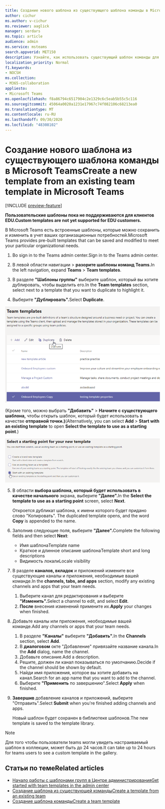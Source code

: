 ```yaml
---
title: Создание нового шаблона из существующего шаблона команды в Microsoft Teams
author: cichur
ms.author: v-cichur
ms.reviewer: aaglick
manager: serdars
ms.topic: article
audience: admin
ms.service: msteams
search.appverid: MET150
description: Узнайте, как использовать существующий шаблон команды для создания нового шаблона команды в Microsoft Teams.
localization_priority: Normal
f1.keywords:
- NOCSH
ms.collection:
- M365-collaboration
appliesto:
- Microsoft Teams
ms.openlocfilehash: f8a86794c6517904c2e1329c6c5eab5b55c5c116
ms.sourcegitcommit: 45064a0020a1231e17967c74f082106c68213ea0
ms.translationtype: MT
ms.contentlocale: ru-RU
ms.lasthandoff: 09/30/2020
ms.locfileid: "48308102"
---
```

# <a name="create-a-new-template-from-an-existing-team-template-in-microsoft-teams"></a><span data-ttu-id="d1cc9-103">Создание нового шаблона из существующего шаблона команды в Microsoft Teams</span><span class="sxs-lookup"><span data-stu-id="d1cc9-103">Create a new template from an existing team template in Microsoft Teams</span></span>

[!INCLUDE [preview-feature](includes/preview-feature.md)]

<span data-ttu-id="d1cc9-104">**Пользовательские шаблоны пока не поддерживаются для клиентов EDU.**</span><span class="sxs-lookup"><span data-stu-id="d1cc9-104">**Custom templates are not yet supported for EDU customers.**</span></span>

<span data-ttu-id="d1cc9-105">В Microsoft Teams есть встроенные шаблоны, которые можно сохранить и изменить в учет ваших организационных потребностей.</span><span class="sxs-lookup"><span data-stu-id="d1cc9-105">Microsoft Teams provides pre-built templates that can be saved and modified to meet your particular organizational needs.</span></span>

1. <span data-ttu-id="d1cc9-106">Во sign in to the Teams admin center.</span><span class="sxs-lookup"><span data-stu-id="d1cc9-106">Sign in to the Teams admin center.</span></span>

2. <span data-ttu-id="d1cc9-107">В левой области навигации  >  **разорите шаблоны команд Teams.**</span><span class="sxs-lookup"><span data-stu-id="d1cc9-107">In the left navigation, expand **Teams** > **Team templates**.</span></span>

3. <span data-ttu-id="d1cc9-108">В разделе **"Шаблоны группы"** выберите шаблон, который вы хотите дублировать, чтобы выделить его.</span><span class="sxs-lookup"><span data-stu-id="d1cc9-108">In the **Team templates** section, select next to a template that you want to duplicate to highlight it.</span></span>

4. <span data-ttu-id="d1cc9-109">Выберите **"Дублировать".**</span><span class="sxs-lookup"><span data-stu-id="d1cc9-109">Select **Duplicate**.</span></span>

![Диалоговое окно "Шаблоны группы" с выделенной командой "Добавить".](media/template-duplicate.png)

<span data-ttu-id="d1cc9-111">(Кроме того, можно выбрать **"Добавить"**  >  **Начните с существующего шаблона,** чтобы открыть шаблон, который будет использовать в качестве **отправной точки.)**</span><span class="sxs-lookup"><span data-stu-id="d1cc9-111">(Alternatively, you can select **Add** > **Start with an existing template** to open **Select the template to use as a starting point**.)</span></span>

![Изображение начального экрана шаблонов команды с выделенной командой "Начните с существующего шаблона".](media/template-start-existing-template.png)

5. <span data-ttu-id="d1cc9-113">В области **выбора шаблона, который будет использовать в качестве начального** экрана, выберите **"Далее".**</span><span class="sxs-lookup"><span data-stu-id="d1cc9-113">In the **Select the template to use as a starting point** screen, select **Next**.</span></span>

    <span data-ttu-id="d1cc9-114">Откроется дубликат шаблона, к имени которого будет придано слово "Копировать". </span><span class="sxs-lookup"><span data-stu-id="d1cc9-114">The duplicated template opens, and the word **Copy** is appended to the name.</span></span>

6. <span data-ttu-id="d1cc9-115">Заполнив следующие поля, выберите **"Далее".**</span><span class="sxs-lookup"><span data-stu-id="d1cc9-115">Complete the following fields and then select **Next**:</span></span>
    - <span data-ttu-id="d1cc9-116">Имя шаблона</span><span class="sxs-lookup"><span data-stu-id="d1cc9-116">Template name</span></span>
    - <span data-ttu-id="d1cc9-117">Краткое и длинное описание шаблона</span><span class="sxs-lookup"><span data-stu-id="d1cc9-117">Template short and long descriptions</span></span>
    - <span data-ttu-id="d1cc9-118">Видимость локали</span><span class="sxs-lookup"><span data-stu-id="d1cc9-118">Locale visibility</span></span>  

7. <span data-ttu-id="d1cc9-119">В разделе **каналов, вкладок** и приложений измените все существующие каналы и приложения, необходимые вашей команде.</span><span class="sxs-lookup"><span data-stu-id="d1cc9-119">In the **channels, tabs, and apps** section, modify any existing channels and apps that your team needs.</span></span>

    1. <span data-ttu-id="d1cc9-120">Выберите канал для редактирования и выберите **"Изменить".**</span><span class="sxs-lookup"><span data-stu-id="d1cc9-120">Select a channel to edit, and select **Edit**.</span></span>
    2. <span data-ttu-id="d1cc9-121">**После** внесения изменений примените их.</span><span class="sxs-lookup"><span data-stu-id="d1cc9-121">**Apply** your changes when finished.</span></span>

8. <span data-ttu-id="d1cc9-122">Добавьте каналы или приложения, необходимые вашей команде.</span><span class="sxs-lookup"><span data-stu-id="d1cc9-122">Add any channels or apps that your team needs.</span></span>

    1. <span data-ttu-id="d1cc9-123">В разделе **"Каналы"** выберите **"Добавить".**</span><span class="sxs-lookup"><span data-stu-id="d1cc9-123">In the **Channels** section, select **Add**.</span></span>
    2. <span data-ttu-id="d1cc9-124">В **диалоговом** окте "Добавление" привязайте название канала.</span><span class="sxs-lookup"><span data-stu-id="d1cc9-124">In the **Add** dialog, name the channel.</span></span>
    3. <span data-ttu-id="d1cc9-125">Добавьте описание.</span><span class="sxs-lookup"><span data-stu-id="d1cc9-125">Add a description.</span></span>
    4. <span data-ttu-id="d1cc9-126">Решите, должен ли канал показываться по умолчанию.</span><span class="sxs-lookup"><span data-stu-id="d1cc9-126">Decide if the channel should be shown by default.</span></span>
    5. <span data-ttu-id="d1cc9-127">Найди имя приложения, которое вы хотите добавить на канал.</span><span class="sxs-lookup"><span data-stu-id="d1cc9-127">Search for an app name that you want to add to the channel.</span></span>
    6. <span data-ttu-id="d1cc9-128">Выберите **"Применить** по завершению".</span><span class="sxs-lookup"><span data-stu-id="d1cc9-128">Select **Apply** when finished.</span></span>

7. <span data-ttu-id="d1cc9-129">**Завершив** добавление каналов и приложений, выберите "Отправить".</span><span class="sxs-lookup"><span data-stu-id="d1cc9-129">Select **Submit** when you're finished adding channels and apps.</span></span>

    <span data-ttu-id="d1cc9-130">Новый шаблон будет сохранен в библиотеке шаблонов.</span><span class="sxs-lookup"><span data-stu-id="d1cc9-130">The new template is saved to the template library.</span></span>

> [!Note]
> <span data-ttu-id="d1cc9-131">Для того чтобы пользователи teams могли увидеть настраиваемый шаблон в коллекции, может быть до 24 часов.</span><span class="sxs-lookup"><span data-stu-id="d1cc9-131">It can take up to 24 hours for teams users to see a custom template in the gallery.</span></span>

## <a name="related-articles"></a><span data-ttu-id="d1cc9-132">Статьи по теме</span><span class="sxs-lookup"><span data-stu-id="d1cc9-132">Related articles</span></span>

- [<span data-ttu-id="d1cc9-133">Начало работы с шаблонами групп в Центре администрирования</span><span class="sxs-lookup"><span data-stu-id="d1cc9-133">Get started with team templates in the admin center</span></span>](get-started-with-teams-templates-in-the-admin-console.md)
- [<span data-ttu-id="d1cc9-134">Создание шаблона из существующей команды</span><span class="sxs-lookup"><span data-stu-id="d1cc9-134">Create a template from an existing team</span></span>](create-template-from-existing-team.md)
- [<span data-ttu-id="d1cc9-135">Создание шаблона команды</span><span class="sxs-lookup"><span data-stu-id="d1cc9-135">Create a team template</span></span>](create-a-team-template.md)